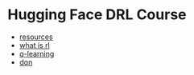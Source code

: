 # Hugging Face DRL Course

- [resources](resources.md)
- [what is rl](what_is.rl.md)
- [q-learning](q_learning.md)
- [dqn](dqn.md)


